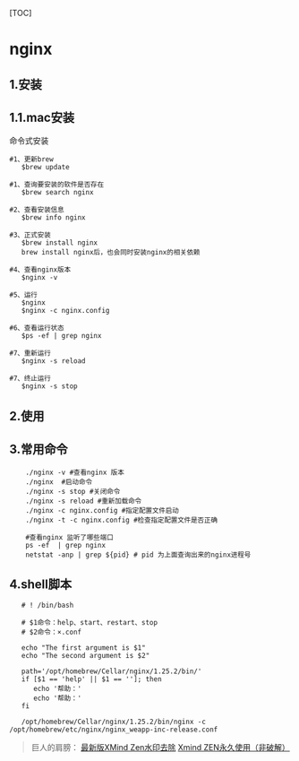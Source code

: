 [TOC]

# nginx

## 1.安装
## 1.1.mac安装
命令式安装
```shell
#1、更新brew 
   $brew update

#1、查询要安装的软件是否存在
   $brew search nginx

#2、查看安装信息
   $brew info nginx

#3、正式安装
   $brew install nginx
   brew install nginx后，也会同时安装nginx的相关依赖

#4、查看nginx版本
   $nginx -v

#5、运行
   $nginx
   $nginx -c nginx.config

#6、查看运行状态
   $ps -ef | grep nginx

#7、重新运行
   $nginx -s reload

#7、终止运行
   $nginx -s stop
```

## 2.使用

## 3.常用命令
```shell
    ./nginx -v #查看nginx 版本
    ./nginx  #启动命令
    ./nginx -s stop #关闭命令
    ./nginx -s reload #重新加载命令
    ./nginx -c nginx.config #指定配置文件启动
    ./nginx -t -c nginx.config #检查指定配置文件是否正确
    
    #查看nginx 监听了哪些端口
    ps -ef  | grep nginx
    netstat -anp | grep ${pid} # pid 为上面查询出来的nginx进程号

```

## 4.shell脚本
```shell
   # ! /bin/bash

   # $1命令：help、start、restart、stop
   # $2命令：×.conf

   echo "The first argument is $1" 
   echo "The second argument is $2"

   path='/opt/homebrew/Cellar/nginx/1.25.2/bin/'
   if [$1 == 'help' || $1 == '']; then
      echo '帮助：'
      echo '帮助：'
   fi

   /opt/homebrew/Cellar/nginx/1.25.2/bin/nginx -c /opt/homebrew/etc/nginx/nginx_weapp-inc-release.conf
```

> 巨人的肩膀：
> [最新版XMind Zen水印去除](https://www.jianshu.com/p/efaad7a099fe)
> [Xmind ZEN永久使用（非破解）](http://www.manongjc.com/article/39182.html)






